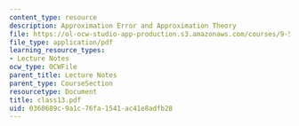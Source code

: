 ```yaml
---
content_type: resource
description: Approximation Error and Approximation Theory
file: https://ol-ocw-studio-app-production.s3.amazonaws.com/courses/9-520-statistical-learning-theory-and-applications-spring-2003/0360689c9a1c76fa1541ac41e8adfb28_class13.pdf
file_type: application/pdf
learning_resource_types:
- Lecture Notes
ocw_type: OCWFile
parent_title: Lecture Notes
parent_type: CourseSection
resourcetype: Document
title: class13.pdf
uid: 0360689c-9a1c-76fa-1541-ac41e8adfb28
---
```

